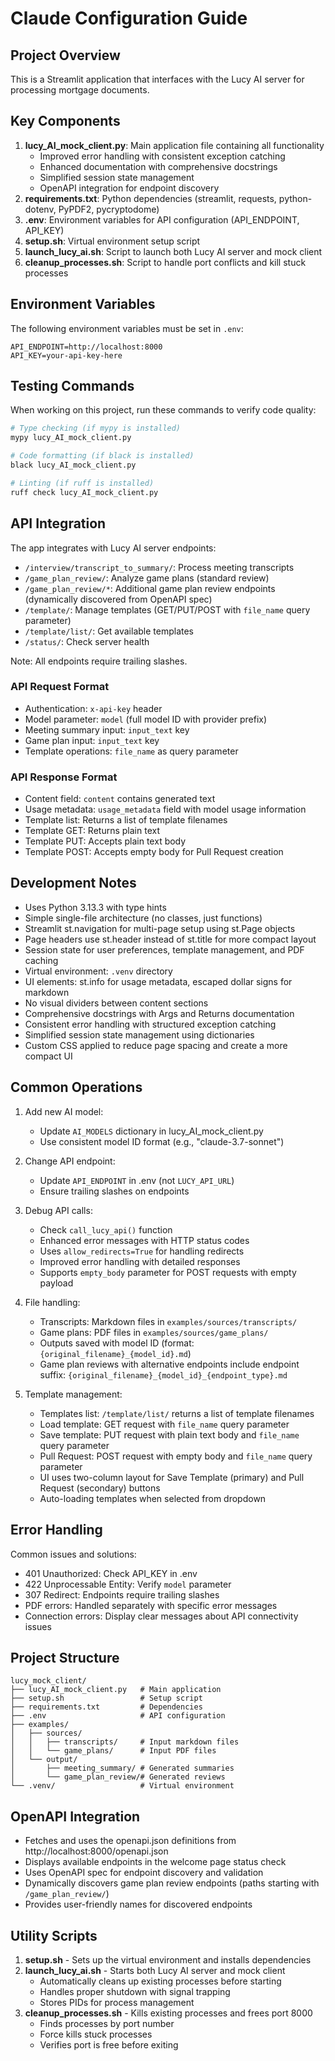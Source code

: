 # Claude Configuration Guide

## Project Overview

This is a Streamlit application that interfaces with the Lucy AI server for processing mortgage documents.

## Key Components

1. **lucy_AI_mock_client.py**: Main application file containing all functionality
   - Improved error handling with consistent exception catching
   - Enhanced documentation with comprehensive docstrings
   - Simplified session state management
   - OpenAPI integration for endpoint discovery
2. **requirements.txt**: Python dependencies (streamlit, requests, python-dotenv, PyPDF2, pycryptodome)
3. **.env**: Environment variables for API configuration (API_ENDPOINT, API_KEY)
4. **setup.sh**: Virtual environment setup script
5. **launch_lucy_ai.sh**: Script to launch both Lucy AI server and mock client
6. **cleanup_processes.sh**: Script to handle port conflicts and kill stuck processes

## Environment Variables

The following environment variables must be set in `.env`:
```
API_ENDPOINT=http://localhost:8000
API_KEY=your-api-key-here
```

## Testing Commands

When working on this project, run these commands to verify code quality:

```bash
# Type checking (if mypy is installed)
mypy lucy_AI_mock_client.py

# Code formatting (if black is installed)
black lucy_AI_mock_client.py

# Linting (if ruff is installed)
ruff check lucy_AI_mock_client.py
```

## API Integration

The app integrates with Lucy AI server endpoints:
- `/interview/transcript_to_summary/`: Process meeting transcripts
- `/game_plan_review/`: Analyze game plans (standard review)
- `/game_plan_review/*`: Additional game plan review endpoints (dynamically discovered from OpenAPI spec)
- `/template/`: Manage templates (GET/PUT/POST with `file_name` query parameter)
- `/template/list/`: Get available templates
- `/status/`: Check server health

Note: All endpoints require trailing slashes.

### API Request Format
- Authentication: `x-api-key` header
- Model parameter: `model` (full model ID with provider prefix)
- Meeting summary input: `input_text` key
- Game plan input: `input_text` key
- Template operations: `file_name` as query parameter

### API Response Format
- Content field: `content` contains generated text
- Usage metadata: `usage_metadata` field with model usage information
- Template list: Returns a list of template filenames
- Template GET: Returns plain text
- Template PUT: Accepts plain text body
- Template POST: Accepts empty body for Pull Request creation

## Development Notes

- Uses Python 3.13.3 with type hints
- Simple single-file architecture (no classes, just functions)
- Streamlit st.navigation for multi-page setup using st.Page objects
- Page headers use st.header instead of st.title for more compact layout
- Session state for user preferences, template management, and PDF caching
- Virtual environment: `.venv` directory
- UI elements: st.info for usage metadata, escaped dollar signs for markdown
- No visual dividers between content sections
- Comprehensive docstrings with Args and Returns documentation
- Consistent error handling with structured exception catching
- Simplified session state management using dictionaries
- Custom CSS applied to reduce page spacing and create a more compact UI

## Common Operations

1. Add new AI model:
   - Update `AI_MODELS` dictionary in lucy_AI_mock_client.py
   - Use consistent model ID format (e.g., "claude-3.7-sonnet")

2. Change API endpoint:
   - Update `API_ENDPOINT` in .env (not `LUCY_API_URL`)
   - Ensure trailing slashes on endpoints

3. Debug API calls:
   - Check `call_lucy_api()` function
   - Enhanced error messages with HTTP status codes
   - Uses `allow_redirects=True` for handling redirects
   - Improved error handling with detailed responses
   - Supports `empty_body` parameter for POST requests with empty payload

4. File handling:
   - Transcripts: Markdown files in `examples/sources/transcripts/`
   - Game plans: PDF files in `examples/sources/game_plans/`
   - Outputs saved with model ID (format: `{original_filename}_{model_id}.md`)
   - Game plan reviews with alternative endpoints include endpoint suffix: `{original_filename}_{model_id}_{endpoint_type}.md`

5. Template management:
   - Templates list: `/template/list/` returns a list of template filenames
   - Load template: GET request with `file_name` query parameter 
   - Save template: PUT request with plain text body and `file_name` query parameter
   - Pull Request: POST request with empty body and `file_name` query parameter
   - UI uses two-column layout for Save Template (primary) and Pull Request (secondary) buttons
   - Auto-loading templates when selected from dropdown

## Error Handling

Common issues and solutions:
- 401 Unauthorized: Check API_KEY in .env
- 422 Unprocessable Entity: Verify `model` parameter
- 307 Redirect: Endpoints require trailing slashes
- PDF errors: Handled separately with specific error messages
- Connection errors: Display clear messages about API connectivity issues

## Project Structure

```
lucy_mock_client/
├── lucy_AI_mock_client.py   # Main application
├── setup.sh                 # Setup script
├── requirements.txt         # Dependencies
├── .env                     # API configuration
├── examples/
│   ├── sources/
│   │   ├── transcripts/     # Input markdown files
│   │   └── game_plans/      # Input PDF files
│   └── output/
│       ├── meeting_summary/ # Generated summaries
│       └── game_plan_review/# Generated reviews
└── .venv/                   # Virtual environment
```

## OpenAPI Integration

- Fetches and uses the openapi.json definitions from http://localhost:8000/openapi.json
- Displays available endpoints in the welcome page status check
- Uses OpenAPI spec for endpoint discovery and validation
- Dynamically discovers game plan review endpoints (paths starting with `/game_plan_review/`)
- Provides user-friendly names for discovered endpoints

## Utility Scripts

1. **setup.sh** - Sets up the virtual environment and installs dependencies
2. **launch_lucy_ai.sh** - Starts both Lucy AI server and mock client
   - Automatically cleans up existing processes before starting
   - Handles proper shutdown with signal trapping
   - Stores PIDs for process management
3. **cleanup_processes.sh** - Kills existing processes and frees port 8000
   - Finds processes by port number
   - Force kills stuck processes
   - Verifies port is free before exiting